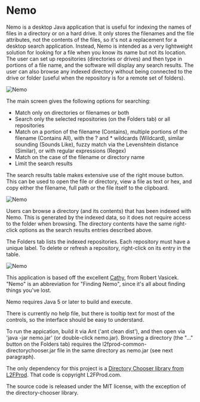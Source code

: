 # Nemo
Nemo is a desktop Java application that is useful for indexing the names of files in a directory or on a hard drive.  It only stores the filenames and the file attributes, not the contents of the files, so it's not a replacement for a desktop search application.  Instead, Nemo is intended as a very lightweight solution for looking for a file when you know its name but not its location.  The user can set up repositories (directories or drives) and then type in portions of a file name, and the software will display any search results.  The user can also browse any indexed directory without being connected to the drive or folder (useful when the repository is for a remote set of folders).

![Nemo](http://argonium.github.io/nemo1.png)

The main screen gives the following options for searching:

* Match only on directories or filenames or both
* Search only the selected repositories (on the Folders tab) or all repositories
* Match on a portion of the filename (Contains), multiple portions of the filename (Contains All), with the ? and * wildcards (Wildcard), similar sounding (Sounds Like), fuzzy match via the Levenshtein distance (Similar), or with regular expressions (Regex)
* Match on the case of the filename or directory name
* Limit the search results

The search results table makes extensive use of the right mouse button.  This can be used to open the file or directory, view a file as text or hex, and copy either the filename, full path or the file itself to the clipboard.

![Nemo](http://argonium.github.io/nemo2.png)

Users can browse a directory (and its contents) that has been indexed with Nemo.  This is generated by the indexed data, so it does not require access to the folder when browsing.  The directory contents have the same right-click options as the search results entries described above.

The Folders tab lists the indexed repositories.  Each repository must have a unique label.  To delete or refresh a repository, right-click on its entry in the table.

![Nemo](http://argonium.github.io/nemo3.png)

This application is based off the excellent [Cathy](http://www.mtg.sk/rva/), from Robert Vasicek.  "Nemo" is an abbreviation for "Finding Nemo", since it's all about finding things you've lost.

Nemo requires Java 5 or later to build and execute.

There is currently no help file, but there is tooltip text for most of the controls, so the interface should be easy to understand.

To run the appication, build it via Ant ('ant clean dist'), and then open via 'java -jar nemo.jar' (or double-click nemo.jar).  Browsing a directory (the "..." button on the Folders tab) requires the l2fprod-common-directorychooser.jar file in the same directory as nemo.jar (see next paragraph).

The only dependency for this project is a [Directory Chooser library from L2FProd](http://www.l2fprod.com/common/).  That code is copyright L2FProd.com.

The source code is released under the MIT license, with the exception of the directory-chooser library.
